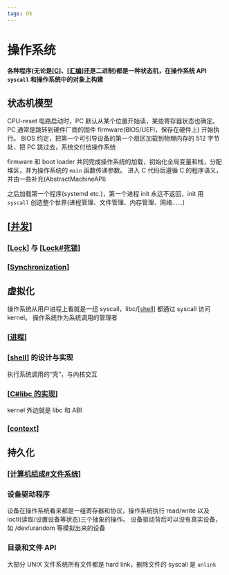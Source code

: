 ```yaml
---
tags: OS
---
```


# 操作系统

**各种程序(无论是[[C]]、[[汇编]]还是二进制)都是一种状态机，在操作系统 API `syscall` 和操作系统中的对象上构建**

## 状态机模型

CPU-reset 电路启动时，PC 默认从某个位置开始读，某些寄存器状态也确定。
PC 通常是跳转到硬件厂商的固件 firmware(BIOS/UEFI，保存在硬件上) 开始执行。
BIOS 约定，把第一个可引导设备的第一个扇区加载到物理内存的 512 字节处，把 PC 跳过去，系统交付给操作系统

firmware 和 boot loader 共同完成操作系统的加载，初始化全局变量和栈，分配堆区，并为操作系统的 `main` 函数传递参数。
进入 C 代码后遵循 C 的程序语义，并由一些补充(AbstractMachineAPI)

之后加载第一个程序(systemd etc.)，第一个进程 init 永远不返回，init 用 `syscall` 创造整个世界(进程管理、文件管理、内存管理、网络……)

## [[并发]]

### [[Lock]] 与 [[Lock#死锁]]

### [[Synchronization]]

## 虚拟化

操作系统从用户进程上看就是一组 syscall，libc/[[shell]] 都通过 syscall 访问 kernel。
操作系统作为系统调用的管理者

### [[进程]]

### [[shell]] 的设计与实现

执行系统调用的“壳”，与内核交互

### [[C#libc 的实现]]

kernel 外边就是 libc 和 ABI

### [[context]]

## 持久化

### [[计算机组成#文件系统]]

### 设备驱动程序

设备在操作系统看来都是一组寄存器和协议，操作系统执行 read/write 以及 ioctl(读取/设置设备等状态)三个抽象的操作。
设备驱动背后可以没有真实设备，如 /dev/urandom 等模拟出来的设备

### 目录和文件 API

大部分 UNIX 文件系统所有文件都是 hard link，删除文件的 syscall 是 `unlink`

[//begin]: # "Autogenerated link references for markdown compatibility"
[C]: ../cpp/C.md "C"
[汇编]: ../csapp/程序的结构/汇编.md "程序的机器级表示"
[并发]: ../csapp/程序的通信/并发.md "并发"
[Lock]: 并发/Lock.md "Lock"
[Lock#死锁]: 并发/Lock.md "Lock"
[Synchronization]: 并发/Synchronization.md "Synchronization"
[shell]: ../tools/shell.md "shell"
[进程]: 虚拟化/进程.md "进程"
[C#libc 的实现]: ../cpp/C.md "C"
[context]: 虚拟化/context.md "上下文切换"
[计算机组成#文件系统]: ../csapp/计算机组成/计算机组成.md "计算机组成"
[//end]: # "Autogenerated link references"
